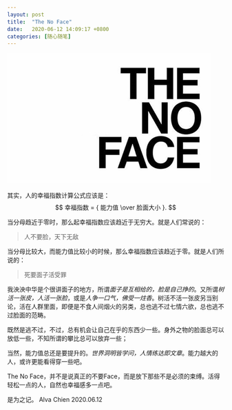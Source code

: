 ```yaml
---
layout: post
title:  "The No Face"
date:   2020-06-12 14:09:17 +0800
categories: [随心随笔]
---
```


![The No Face](/assets/uploads/2020/06/TNF.jpg)

其实，人的幸福指数计算公式应该是：
$$
幸福指数 = { 能力值 \over 脸面大小 }.
$$

当分母趋近于零时，那么起幸福指数应该趋近于无穷大。就是人们常说的：
> 人不要脸，天下无敌

当分母比较大，而能力值比较小的时候，那么幸福指数应该趋近于零。就是人们所说的：
> 死要面子活受罪


我泱泱中华是个很讲面子的地方，所谓*面子是互相给的，脸是自己挣的*。又所谓*树活一张皮，人活一张脸*，或是*人争一口气，佛受一炷香*。树活不活一张皮另当别论，活在人群里面，即便是不食人间烟火的另类，总也逃不过七情六欲，总也逃不过脸面的范畴。


既然是逃不过，不过，总有机会让自己在乎的东西少一些。身外之物的脸面总可以放低一些，不知所谓的攀比总可以放弃一些；

当然，能力值总还是要提升的。*世界洞明皆学问，人情练达即文章*。能力越大的人，或许更能看得穿一些吧。


The No Face，并不是说真正的不要Face，而是放下那些不是必须的束缚。活得轻松一点的人，自然也幸福感多一点吧。


是为之记。
Alva Chien
2020.06.12
